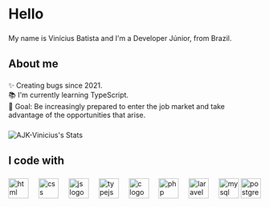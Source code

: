<h1 align="left">Hello</h1>

###

<p align="left">My name is Vinícius Batista and I'm a Developer Júnior, from Brazil.</p>

###

<h2 align="left">About me</h2>

###

<p align="left">✨ Creating bugs since 2021.<br>📚 I'm currently learning TypeScript.<br>🎯 Goal: Be increasingly prepared to enter the job market and take advantage of the opportunities that arise.
<br></p>

###

![AJK-Vinicius's Stats](https://github-readme-stats.vercel.app/api?username=AJK-Vinicius&show_icons=true&bg_color=00000000)

###

<h2 align="left">I code with</h2>

###

<div align="left">
  <img src="https://img.shields.io/badge/HTML5-E34F26?style=for-the-badge&logo=html5&logoColor=white" height="40" alt="html logo"  />
  <img width="12" />
  <img src="https://img.shields.io/badge/CSS3-1572B6?style=for-the-badge&logo=css3&logoColor=white" height="40" alt="css logo"  />
  <img width="12" />
  <img src="https://img.shields.io/badge/JavaScript-323330?style=for-the-badge&logo=javascript&logoColor=F7DF1E" height="40" alt="js logo"  />
  <img width="12" />
  <img src="https://img.shields.io/badge/TypeScript-007ACC?style=for-the-badge&logo=typescript&logoColor=white" height="40" alt="typejs logo"  />
  <img width="12" />
  <img src="https://img.shields.io/badge/C-00599C?style=for-the-badge&logo=c&logoColor=white" height="40" alt="c logo"  />
  <img width="12" />
  <img src="https://img.shields.io/badge/PHP-777BB4?style=for-the-badge&logo=php&logoColor=white" height="40" alt="php logo"  />
  <img width="12" />
  <img src="https://img.shields.io/badge/Laravel-FF2D20?style=for-the-badge&logo=laravel&logoColor=white" height="40" alt="laravel logo"  />
  <img width="12" />
  <img src="https://img.shields.io/badge/MySQL-00000F?style=for-the-badge&logo=mysql&logoColor=white" height="40" alt="mysql logo"  />
  <img src="https://img.shields.io/badge/PostgreSQL-316192?style=for-the-badge&logo=postgresql&logoColor=white" height="40" alt="postgresql logo"  />
</div>

###
